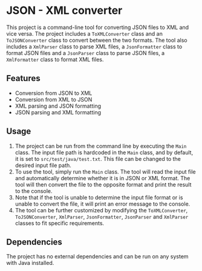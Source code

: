 # JSON - XML converter

This project is a command-line tool for converting JSON files to XML and vice versa. The project includes a
`ToXMLConverter` class and an `ToJSONConverter` class to convert between the two formats. The tool also includes 
a `XmlParser` class to parse XML files, a `JsonFormatter` class to format JSON files and a `JsonParser` class to parse 
JSON files, a `XmlFormatter` class to format XML files.

## Features

- Conversion from JSON to XML
- Conversion from XML to JSON
- XML parsing and JSON formatting
- JSON parsing and XML formatting

## Usage

1. The project can be run from the command line by executing the `Main` class. The input file path is hardcoded in the
`Main` class, and by default, it is set to `src/test/java/test.txt`. This file can be changed to the desired input 
file path.
2. To use the tool, simply run the `Main` class. The tool will read the input file and automatically determine whether 
it is in JSON or XML format. The tool will then convert the file to the opposite format and print the result to the 
console.
3. Note that if the tool is unable to determine the input file format or is unable to convert the file, it will print 
an error message to the console.
4. The tool can be further customized by modifying the `ToXMLConverter`, `ToJSONConverter`, `XmlParser`, 
`JsonFormatter`, `JsonParser` and `XmlParser` classes to fit specific requirements.

## Dependencies
The project has no external dependencies and can be run on any system with Java installed.